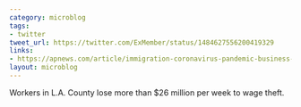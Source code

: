 ```yaml
---
category: microblog
tags:
- twitter
tweet_url: https://twitter.com/ExMember/status/1484627556200419329
links:
- https://apnews.com/article/immigration-coronavirus-pandemic-business-california-health-b6c9bd122e38bd72bc625369fa604a9c
layout: microblog
---
```

Workers in L.A. County lose more than $26 million per week to wage theft.
